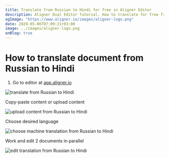```yaml
---
title: Translate from Russian to Hindi for free in Aligner Editor
description: Aligner Dual Editor Tutorial. How to translate for free from Russian to Hindi. Aligner is multilingual document management platform. 
ogImage: "https://www.aligner.io/images/aligner-logo.png"
date: 2020-05-06T07:09:21+03:00
image: ../images/aligner-logo.png
onBlog: true
---
```


# How to translate document from Russian to Hindi

1. Go to editor at [app.aligner.io](https://app.aligner.io "Aligner App web page")

![translate from Russian to Hindi](../aligner-blank-editor.png "translate from Russian to Hindi")

Copy-paste content or upload content

![upload content from Russian to Hindi](../aligner-uploaded-document.png "upload content from Russian to Hindi")

Choose desired language

![choose machine translation from Russian to Hindi](../aligner-language-dropdown.png "choose machine translation from Russian to Hindi")

Work and edit 2 documents in parallel

![edit translation from Russian to Hindi](../aligner-double-sitded-editor.png "edit translation from Russian to Hindi")

